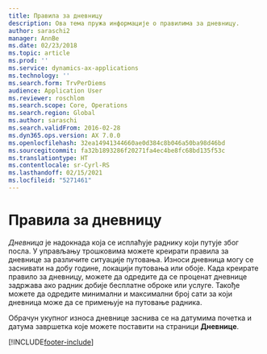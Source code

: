 ```yaml
---
title: Правила за дневницу
description: Ова тема пружа информације о правилима за дневницу.
author: saraschi2
manager: AnnBe
ms.date: 02/23/2018
ms.topic: article
ms.prod: ''
ms.service: dynamics-ax-applications
ms.technology: ''
ms.search.form: TrvPerDiems
audience: Application User
ms.reviewer: roschlom
ms.search.scope: Core, Operations
ms.search.region: Global
ms.author: saraschi
ms.search.validFrom: 2016-02-28
ms.dyn365.ops.version: AX 7.0.0
ms.openlocfilehash: 32ea14941344660ae0d384c8b046a50ba98d46bd
ms.sourcegitcommit: fa32b1893286f20271fa4ec4be8fc68bd135f53c
ms.translationtype: HT
ms.contentlocale: sr-Cyrl-RS
ms.lasthandoff: 02/15/2021
ms.locfileid: "5271461"
---
```

# <a name="per-diem-rules"></a>Правила за дневницу

*Дневница* је надокнада која се исплаћује раднику који путује због посла. У управљању трошковима можете креирати правила за дневнице за различите ситуације путовања. Износи дневница могу се заснивати на добу године, локацији путовања или обоје. Када креирате правило за дневницу, можете да одредите да се проценат дневнице задржава ако радник добије бесплатне оброке или услуге. Такође можете да одредите минимални и максимални број сати за који дневница може да се примењује на путовање радника.

Обрачун укупног износа дневнице заснива се на датумима почетка и датума завршетка које можете поставити на страници **Дневнице**.


[!INCLUDE[footer-include](../includes/footer-banner.md)]